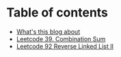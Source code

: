 # Table of contents

* [What's this blog about](README.md)
* [Leetcode 39. Combination Sum](leetcode-39.-combination-sum.md)
* [Leetcode 92 Reverse Linked List II](leetcode-92-reverse-linked-list-ii.md)

